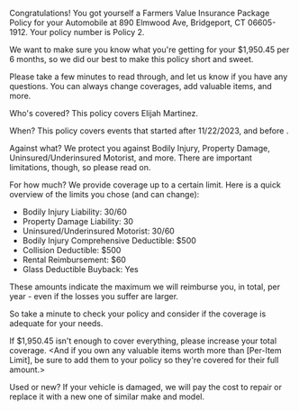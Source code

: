 Congratulations! You got yourself a Farmers Value Insurance Package Policy for your Automobile at 890 Elmwood Ave, Bridgeport, CT 06605-1912. Your policy number is Policy 2.

We want to make sure you know what you're getting for your $1,950.45 per 6 months, so we did our best to make this policy short and sweet.

Please take a few minutes to read through, and let us know if you have any questions. You can always change coverages, add valuable items, and more.

Who's covered?
This policy covers Elijah Martinez.

When?
This policy covers events that started after 11/22/2023, and before <End Date>.

Against what?
We protect you against Bodily Injury, Property Damage, Uninsured/Underinsured Motorist, and more. There are important limitations, though, so please read on.

For how much?
We provide coverage up to a certain limit. Here is a quick overview of the limits you chose (and can change):

- Bodily Injury Liability: 30/60
- Property Damage Liability: 30
- Uninsured/Underinsured Motorist: 30/60
- Bodily Injury Comprehensive Deductible: $500
- Collision Deductible: $500
- Rental Reimbursement: $60
- Glass Deductible Buyback: Yes

These amounts indicate the maximum we will reimburse you, in total, per year - even if the losses you suffer are larger.

So take a minute to check your policy and consider if the coverage is adequate for your needs.

If $1,950.45 isn't enough to cover everything, please increase your total coverage. <And if you own any valuable items worth more than [Per-Item Limit], be sure to add them to your policy so they're covered for their full amount.>

Used or new?
If your vehicle is damaged, we will pay the cost to repair or replace it with a new one of similar make and model.